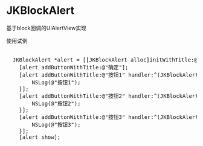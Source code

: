 JKBlockAlert
============

基于block回调的UIAlertView实现

使用试例
<pre>

  JKBlockAlert *alert = [[JKBlockAlert alloc]initWithTitle:@"提示" andMessage:@"动态添加按钮"];
    [alert addButtonWithTitle:@"确定"];
    [alert addButtonWithTitle:@"按钮1" handler:^(JKBlockAlert *alertView,JKBlockAlertItem *item) {
        NSLog(@"按钮1");
    }];
    [alert addButtonWithTitle:@"按钮2" handler:^(JKBlockAlert *alertView,JKBlockAlertItem *item) {
        NSLog(@"按钮2");
    }];
    [alert addButtonWithTitle:@"按钮3" handler:^(JKBlockAlert *alertView,JKBlockAlertItem *item) {
        NSLog(@"按钮3");
    }];
    [alert show];
  </pre>
